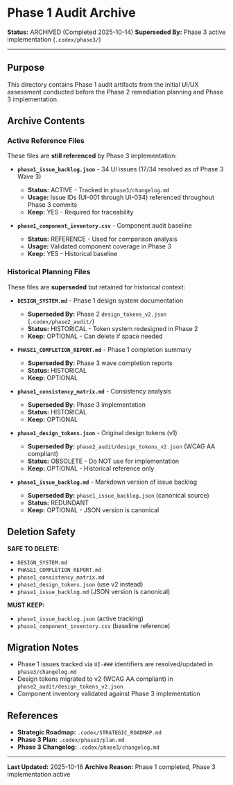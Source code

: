 # Phase 1 Audit Archive

**Status:** ARCHIVED (Completed 2025-10-14)
**Superseded By:** Phase 3 active implementation (`.codex/phase3/`)

---

## Purpose

This directory contains Phase 1 audit artifacts from the initial UI/UX assessment conducted before the Phase 2 remediation planning and Phase 3 implementation.

## Archive Contents

### Active Reference Files
These files are **still referenced** by Phase 3 implementation:

- **`phase1_issue_backlog.json`** - 34 UI issues (17/34 resolved as of Phase 3 Wave 3)
  - **Status:** ACTIVE - Tracked in `phase3/changelog.md`
  - **Usage:** Issue IDs (UI-001 through UI-034) referenced throughout Phase 3 commits
  - **Keep:** YES - Required for traceability

- **`phase1_component_inventory.csv`** - Component audit baseline
  - **Status:** REFERENCE - Used for comparison analysis
  - **Usage:** Validated component coverage in Phase 3
  - **Keep:** YES - Historical baseline

### Historical Planning Files
These files are **superseded** but retained for historical context:

- **`DESIGN_SYSTEM.md`** - Phase 1 design system documentation
  - **Superseded By:** Phase 2 `design_tokens_v2.json` (`.codex/phase2_audit/`)
  - **Status:** HISTORICAL - Token system redesigned in Phase 2
  - **Keep:** OPTIONAL - Can delete if space needed

- **`PHASE1_COMPLETION_REPORT.md`** - Phase 1 completion summary
  - **Superseded By:** Phase 3 wave completion reports
  - **Status:** HISTORICAL
  - **Keep:** OPTIONAL

- **`phase1_consistency_matrix.md`** - Consistency analysis
  - **Superseded By:** Phase 3 implementation
  - **Status:** HISTORICAL
  - **Keep:** OPTIONAL

- **`phase1_design_tokens.json`** - Original design tokens (v1)
  - **Superseded By:** `phase2_audit/design_tokens_v2.json` (WCAG AA compliant)
  - **Status:** OBSOLETE - Do NOT use for implementation
  - **Keep:** OPTIONAL - Historical reference only

- **`phase1_issue_backlog.md`** - Markdown version of issue backlog
  - **Superseded By:** `phase1_issue_backlog.json` (canonical source)
  - **Status:** REDUNDANT
  - **Keep:** OPTIONAL - JSON version is canonical

## Deletion Safety

**SAFE TO DELETE:**
- `DESIGN_SYSTEM.md`
- `PHASE1_COMPLETION_REPORT.md`
- `phase1_consistency_matrix.md`
- `phase1_design_tokens.json` (use v2 instead)
- `phase1_issue_backlog.md` (JSON version is canonical)

**MUST KEEP:**
- `phase1_issue_backlog.json` (active tracking)
- `phase1_component_inventory.csv` (baseline reference)

## Migration Notes

- Phase 1 issues tracked via `UI-###` identifiers are resolved/updated in `phase3/changelog.md`
- Design tokens migrated to v2 (WCAG AA compliant) in `phase2_audit/design_tokens_v2.json`
- Component inventory validated against Phase 3 implementation

## References

- **Strategic Roadmap:** `.codex/STRATEGIC_ROADMAP.md`
- **Phase 3 Plan:** `.codex/phase3/plan.md`
- **Phase 3 Changelog:** `.codex/phase3/changelog.md`

---

**Last Updated:** 2025-10-16
**Archive Reason:** Phase 1 completed, Phase 3 implementation active
